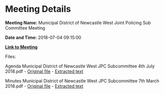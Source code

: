 # Meeting Details

**Meeting Name:** Municipal District of Newcastle West Joint Policing Sub Committee Meeting

**Date and Time:** 2018-07-04 09:15:00

**[Link to Meeting](https://www.limerick.ie/council/whats-on/municipal-district-newcastle-west-joint-policing-sub-committee-meeting-0)**

Files: 

Agenda Municipal District of Newcastle West JPC Subcommittee 4th July 2018.pdf - [Original file](https://www.limerick.ie/sites/default/files/media/documents/2018-07/00%202018-07-04%20Agenda%20Municipal%20District%20of%20Newcastle%20West%20JPC%20Subcommittee.pdf) - [Extracted text](./Agenda%20Municipal%20District%20of%20Newcastle%20West%20JPC%20Subcommittee%204th%20July%202018.md)

Minutes Municipal District of Newcastle West JPC Subcommittee 7th March 2018.pdf - [Original file](https://www.limerick.ie/sites/default/files/media/documents/2018-07/01b%202018-03-07%20Minutes%20JPC%20Subcommittee.pdf) - [Extracted text](./Minutes%20Municipal%20District%20of%20Newcastle%20West%20JPC%20Subcommittee%207th%20March%202018.md)

